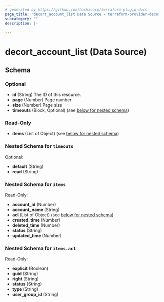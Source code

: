 ```yaml
---
# generated by https://github.com/hashicorp/terraform-plugin-docs
page_title: "decort_account_list Data Source - terraform-provider-decort"
subcategory: ""
description: |-
  
---
```


# decort_account_list (Data Source)





<!-- schema generated by tfplugindocs -->
## Schema

### Optional

- **id** (String) The ID of this resource.
- **page** (Number) Page number
- **size** (Number) Page size
- **timeouts** (Block, Optional) (see [below for nested schema](#nestedblock--timeouts))

### Read-Only

- **items** (List of Object) (see [below for nested schema](#nestedatt--items))

<a id="nestedblock--timeouts"></a>
### Nested Schema for `timeouts`

Optional:

- **default** (String)
- **read** (String)


<a id="nestedatt--items"></a>
### Nested Schema for `items`

Read-Only:

- **account_id** (Number)
- **account_name** (String)
- **acl** (List of Object) (see [below for nested schema](#nestedobjatt--items--acl))
- **created_time** (Number)
- **deleted_time** (Number)
- **status** (String)
- **updated_time** (Number)

<a id="nestedobjatt--items--acl"></a>
### Nested Schema for `items.acl`

Read-Only:

- **explicit** (Boolean)
- **guid** (String)
- **right** (String)
- **status** (String)
- **type** (String)
- **user_group_id** (String)


